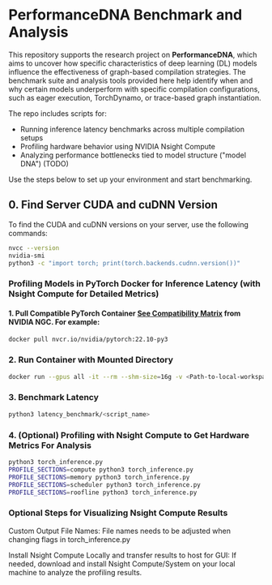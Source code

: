 # PerformanceDNA Benchmark and Analysis


This repository supports the research project on **PerformanceDNA**, which aims to uncover how specific characteristics of deep learning (DL) models influence the effectiveness of graph-based compilation strategies. The benchmark suite and analysis tools provided here help identify when and why certain models underperform with specific compilation configurations, such as eager execution, TorchDynamo, or trace-based graph instantiation.

The repo includes scripts for:
- Running inference latency benchmarks across multiple compilation setups
- Profiling hardware behavior using NVIDIA Nsight Compute
- Analyzing performance bottlenecks tied to model structure ("model DNA") (TODO)

Use the steps below to set up your environment and start benchmarking.

## 0. Find Server CUDA and cuDNN Version

To find the CUDA and cuDNN versions on your server, use the following commands:

```sh
nvcc --version
nvidia-smi
python3 -c "import torch; print(torch.backends.cudnn.version())"
```

### Profiling Models in PyTorch Docker for Inference Latency (with Nsight Compute for Detailed Metrics)

#### 1. Pull Compatible PyTorch Container [See Compatibility Matrix](https://docs.nvidia.com/deeplearning/frameworks/support-matrix/index.html) from NVIDIA NGC. For example:
```sh
docker pull nvcr.io/nvidia/pytorch:22.10-py3
```

### 2. Run Container with Mounted Directory
```sh
docker run --gpus all -it --rm --shm-size=16g -v <Path-to-local-workspace>:/workspace nvcr.io/nvidia/pytorch:22.10-py3
```

### 3. Benchmark Latency
```sh
python3 latency_benchmark/<script_name>
```

### 4. (Optional) Profiling with Nsight Compute to Get Hardware Metrics For Analysis
```sh
python3 torch_inference.py
PROFILE_SECTIONS=compute python3 torch_inference.py
PROFILE_SECTIONS=memory python3 torch_inference.py
PROFILE_SECTIONS=scheduler python3 torch_inference.py
PROFILE_SECTIONS=roofline python3 torch_inference.py
```

### Optional Steps for Visualizing Nsight Compute Results
Custom Output File Names:
File names needs to be adjusted when changing flags in torch_inference.py

Install Nsight Compute Locally and transfer results to host for GUI:
If needed, download and install Nsight Compute/System on your local machine to analyze the profiling results.
